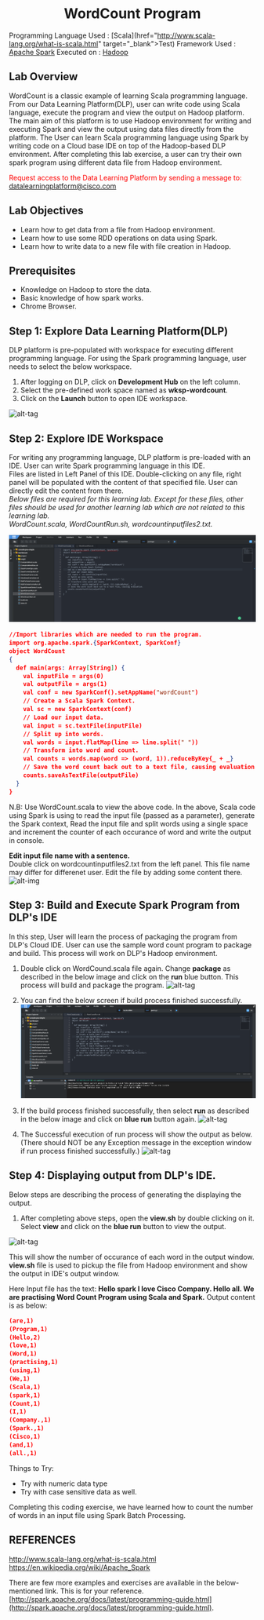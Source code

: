 # <center>WordCount Program</center>

Programming Language Used : [Scala](<a>href="http://www.scala-lang.org/what-is-scala.html" target="_blank">Test</a>)
Framework Used : [Apache Spark](https://en.wikipedia.org/wiki/Apache_Spark)
Executed on : [Hadoop](https://en.wikipedia.org/wiki/Apache_Hadoop)














## Lab Overview

WordCount is a classic example of learning Scala programming language. From our Data Learning Platform(DLP), user can  write code using Scala language, execute the program and view the output on Hadoop platform. The main aim of this platform is to use Hadoop environment for writing and executing Spark and view the output using data files directly from the platform.
The User can learn Scala programming language using Spark by writing code on a Cloud base IDE on top of the Hadoop-based DLP environment. 
After completing this lab exercise, a user can try their own spark program using different data file from Hadoop environment.

<font color='red'>Request access to the Data Learning Platform by sending a message to:</font> [datalearningplatform@cisco.com](mailto:datalearningplatform@cisco.com)

## Lab Objectives

* Learn how to get data from a file from Hadoop environment.
* Learn how to use some RDD operations on data using Spark.
* Learn how to write data to a new file with file creation in Hadoop.

## Prerequisites

* Knowledge on Hadoop to store the data.
* Basic knowledge of how spark works.
* Chrome Browser.

## Step 1: Explore Data Learning Platform(DLP)
DLP platform is pre-populated with workspace for executing different programming language. For using the Spark programming language, user needs to select the below workspace.

1)	After logging on DLP, click on <b>Development Hub</b> on the left column.<br>
2)	Select the pre-defined work space named as <b>wksp-wordcount</b>.<br>
3)	Click on the <b>Launch</b> button to open IDE workspace.<br>

![alt-tag](https://github.com/CiscoDevNet/data-dev-learning-labs/blob/master/labs/word-count-using-spark/assets/images/SelectWorkSpace.PNG?raw=true)

## Step 2: Explore IDE Workspace
For writing any programming language, DLP platform is pre-loaded with an IDE. User can write Spark programming language in this IDE. </br>
Files are listed in Left Panel of this IDE. Double-clicking on any file, right panel will be populated with the content of that specified file. User can directly edit the content from there. </br>
*Below files are required for this learning lab. Except for these files, other files should be used for another learning lab which are not related to this learning lab. </br>
WordCount.scala, WordCountRun.sh, wordcountinputfiles2.txt.* </br>

![alt-tag](https://github.com/prakdutt/data-dev-learning-labs/blob/master/labs/word-count-using-spark/assets/images/WordCountScalafile.PNG?raw=true)


``` json
//Import libraries which are needed to run the program. 
import org.apache.spark.{SparkContext, SparkConf}
object WordCount
{
  def main(args: Array[String]) {
    val inputFile = args(0)
    val outputFile = args(1)
    val conf = new SparkConf().setAppName("wordCount")
    // Create a Scala Spark Context.
    val sc = new SparkContext(conf)
    // Load our input data.
    val input = sc.textFile(inputFile)
    // Split up into words.
    val words = input.flatMap(line => line.split(" "))
    // Transform into word and count.
    val counts = words.map(word => (word, 1)).reduceByKey{_ + _}
    // Save the word count back out to a text file, causing evaluation.
    counts.saveAsTextFile(outputFile)
  }
}
```
N.B: Use WordCount.scala to view the above code. 
In the above, Scala code using Spark is using to read the input file (passed as a parameter), generate the Spark context, Read the input file and split words using a single space and increment the counter of each occurance of word and write the output in console.

**Edit input file name with a sentence.** </br>
Double click on wordcountinputfiles2.txt from the left panel. This file name may differ for differenet user. Edit the file by adding some content there.
![alt-img](https://github.com/CiscoDevNet/data-dev-learning-labs/blob/master/labs/word-count-using-spark/assets/images/EditInputFile.png?raw=true)

## Step 3: Build and Execute Spark Program from DLP's IDE 

In this step, User will learn the process of packaging the program from DLP's Cloud IDE. User can use the sample word count program to package and build. This process will work on DLP's Hadoop environment.
1) Double click on WordCound.scala file again. Change <b>package</b> as described in the below image and click on the <b>run</b> blue button. This process will build and package the program.
![alt-tag](https://github.com/CiscoDevNet/data-dev-learning-labs/blob/master/labs/word-count-using-spark/assets/images/buildWordCount.PNG?raw=true)

2) You can find the below screen if build process finished successfully.
![alt-tag](https://github.com/prakdutt/data-dev-learning-labs/blob/master/labs/word-count-using-spark/assets/images/buildSuccessWordCount.PNG?raw=true)

3) If the build process finished successfully, then select <b>run</b> as described in the below image and click on <b>blue run</b> button again. 
![alt-tag](https://github.com/CiscoDevNet/data-dev-learning-labs/blob/master/labs/word-count-using-spark/assets/images/runWordCount.PNG?raw=true)

4) The Successful execution of run process will show the output as below. (There should NOT be any Exception message in the exception window if run process finished successfully.)
![alt-tag](https://github.com/CiscoDevNet/data-dev-learning-labs/blob/master/labs/word-count-using-spark/assets/images/successfulBuildProcess.png?raw=true)

## Step 4: Displaying output from DLP's IDE. 
Below steps are describing the process of generating the displaying the output. 

1) After completing above steps, open the <b>view.sh</b> by double clicking on it. Select <b>view</b> and click on the <b>blue run</b> button to view the output.

![alt-tag](https://github.com/CiscoDevNet/data-dev-learning-labs/blob/master/labs/word-count-using-spark/assets/images/viewOutput.png?raw=true)

This will show the number of occurance of each word in the output window. <b>view.sh</b> file is used to pickup the file from Hadoop environment and show the output in IDE's output window. 


Here Input file has the text: <b>Hello spark I love Cisco Company. Hello all. We are practising Word Count Program using Scala and Spark.</b>
Output content is as below:
```json
(are,1)
(Program,1)
(Hello,2)
(love,1)
(Word,1)
(practising,1)
(using,1)
(We,1)
(Scala,1)
(spark,1)
(Count,1)
(I,1)
(Company.,1)
(Spark.,1)
(Cisco,1)
(and,1)
(all.,1)
```

Things to Try:

* Try with numeric data type
* Try with case sensitive data as well.

Completing this coding exercise, we have learned how to count the number of words in an input file using Spark Batch Processing. <br>

## REFERENCES

http://www.scala-lang.org/what-is-scala.html
https://en.wikipedia.org/wiki/Apache_Spark



There are few more examples and exercises are available in the below-mentioned link. This is for your reference.
[http://spark.apache.org/docs/latest/programming-guide.html](http://spark.apache.org/docs/latest/programming-guide.html).
